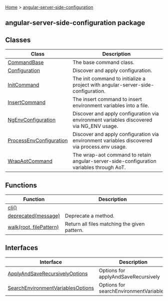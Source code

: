 [Home](./index) &gt; [angular-server-side-configuration](./angular-server-side-configuration.md)

## angular-server-side-configuration package

## Classes

|  Class | Description |
|  --- | --- |
|  [CommandBase](./angular-server-side-configuration.commandbase.md) | The base command class. |
|  [Configuration](./angular-server-side-configuration.configuration.md) | Discover and apply configuration. |
|  [InitCommand](./angular-server-side-configuration.initcommand.md) | The init command to initialize a project with angular-server-side-configuration. |
|  [InsertCommand](./angular-server-side-configuration.insertcommand.md) | The insert command to insert environment variables into a file. |
|  [NgEnvConfiguration](./angular-server-side-configuration.ngenvconfiguration.md) | Discover and apply configuration via environment variables discovered via NG\_ENV usage. |
|  [ProcessEnvConfiguration](./angular-server-side-configuration.processenvconfiguration.md) | Discover and apply configuration via environment variables discovered via process.env usage. |
|  [WrapAotCommand](./angular-server-side-configuration.wrapaotcommand.md) | The wrap-aot command to retain angular-server-side-configuration variables through AoT. |

## Functions

|  Function | Description |
|  --- | --- |
|  [cli()](./angular-server-side-configuration.cli.md) |  |
|  [deprecated(message)](./angular-server-side-configuration.deprecated.md) | Deprecate a method. |
|  [walk(root, filePattern)](./angular-server-side-configuration.walk.md) | Return all files matching the given pattern. |

## Interfaces

|  Interface | Description |
|  --- | --- |
|  [ApplyAndSaveRecursivelyOptions](./angular-server-side-configuration.applyandsaverecursivelyoptions.md) | Options for applyAndSaveRecursively |
|  [SearchEnvironmentVariablesOptions](./angular-server-side-configuration.searchenvironmentvariablesoptions.md) | Options for searchEnvironmentVariables. |

